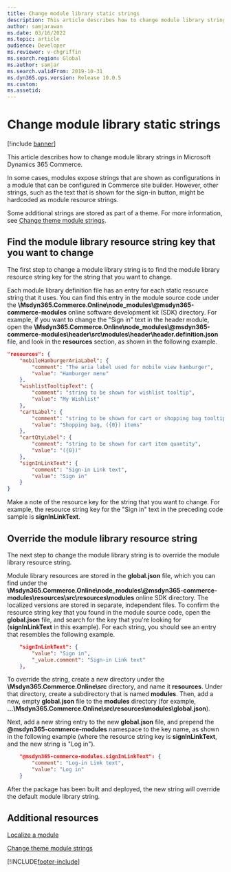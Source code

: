 ```yaml
---
title: Change module library static strings
description: This article describes how to change module library strings in Microsoft Dynamics 365 Commerce.
author: samjarawan
ms.date: 03/16/2022
ms.topic: article
audience: Developer
ms.reviewer: v-chgriffin
ms.search.region: Global
ms.author: samjar
ms.search.validFrom: 2019-10-31
ms.dyn365.ops.version: Release 10.0.5
ms.custom: 
ms.assetid: 
---
```

# Change module library static strings

[!include [banner](../includes/banner.md)]

This article describes how to change module library strings in Microsoft Dynamics 365 Commerce.

In some cases, modules expose strings that are shown as configurations in a module that can be configured in Commerce site builder. However, other strings, such as the text that is shown for the sign-in button, might be hardcoded as module resource strings. 

Some additional strings are stored as part of a theme. For more information, see [Change theme module strings](change-theme-module-strings.md).

## Find the module library resource string key that you want to change

The first step to change a module library string is to find the module library resource string key for the string that you want to change.

Each module library definition file has an entry for each static resource string that it uses. You can find this entry in the module source code under the **\\Msdyn365.Commerce.Online\\node_modules\\\@msdyn365-commerce-modules** online software development kit (SDK) directory. For example, if you want to change the "Sign in" text in the header module, open the **\\Msdyn365.Commerce.Online\\node_modules\\\@msdyn365-commerce-modules\\header\\src\\modules\\header\\header.definition.json** file, and look in the **resources** section, as shown in the following example.

```json
"resources": {
    "mobileHamburgerAriaLabel": {
        "comment": "The aria label used for mobile view hamburger",
        "value": "Hamburger menu"
    },
    "wishlistTooltipText": {
        "comment": "string to be shown for wishlist tooltip",
        "value": "My Wishlist"
    },
    "cartLabel": {
        "comment": "string to be shown for cart or shopping bag tooltip",
        "value": "Shopping bag, ({0}) items"
    },
    "cartQtyLabel": {
        "comment": "string to be shown for cart item quantity",
        "value": "({0})"
    },
    "signInLinkText": {
        "comment": "Sign-in Link text",
        "value": "Sign in"
    }
}
```

Make a note of the resource key for the string that you want to change. For example, the resource string key for the "Sign in" text in the preceding code sample is **signInLinkText**.

## Override the module library resource string

The next step to change the module library string is to override the module library resource string.

Module library resources are stored in the **global.json** file, which you can find under the **\\Msdyn365.Commerce.Online\\node_modules\\\@msdyn365-commerce-modules\\resources\\src\\resources\\modules** online SDK directory. The localized versions are stored in separate, independent files. To confirm the resource string key that you found in the module source code, open the **global.json** file, and search for the key that you're looking for (**signInLinkText** in this example). For each string, you should see an entry that resembles the following example.

```json
    "signInLinkText": {
        "value": "Sign in",
        "_value.comment": "Sign-in Link text"
    },
```

To override the string, create a new directory under the **\\Msdyn365.Commerce.Online\\src** directory, and name it **resources**. Under that directory, create a subdirectory that is named **modules**. Then, add a new, empty **global.json** file to the **modules** directory (for example,  **...\\Msdyn365.Commerce.Online\\src\\resources\\modules\\global.json**).

Next, add a new string entry to the new **global.json** file, and prepend the **@msdyn365-commerce-modules** namespace to the key name, as shown in the following example (where the resource string key is **signInLinkText**, and the new string is "Log in").

```json
    "@msdyn365-commerce-modules.signInLinkText": { 
        "comment": "Log-in Link text",
        "value": "Log in"
    }
```

After the package has been built and deployed, the new string will override the default module library string.

## Additional resources

[Localize a module](localize-module.md)

[Change theme module strings](change-theme-module-strings.md)

[!INCLUDE[footer-include](../../includes/footer-banner.md)]
